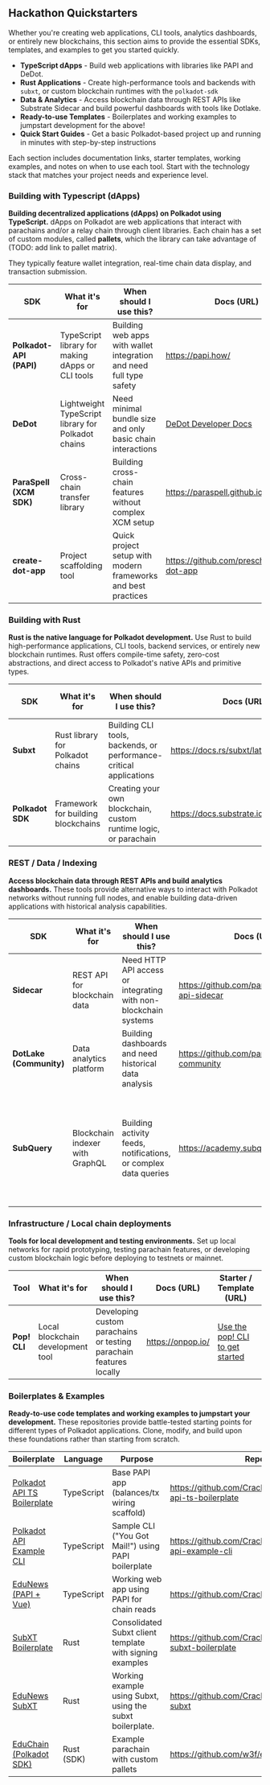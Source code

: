 ## Hackathon Quickstarters

Whether you're creating web applications, CLI tools, analytics dashboards, or entirely new blockchains, this section aims to provide the essential SDKs, templates, and examples to get you started quickly.

- **TypeScript dApps** - Build web applications with libraries like PAPI and DeDot.
- **Rust Applications** - Create high-performance tools and backends with `subxt`, or custom blockchain runtimes with the `polkadot-sdk`
- **Data & Analytics** - Access blockchain data through REST APIs like Substrate Sidecar and build powerful dashboards with tools like Dotlake.
- **Ready-to-use Templates** - Boilerplates and working examples to jumpstart development for the above!
- **Quick Start Guides** - Get a basic Polkadot-based project up and running in minutes with step-by-step instructions

Each section includes documentation links, starter templates, working examples, and notes on when to use each tool. Start with the technology stack that matches your project needs and experience level.


### Building with Typescript (dApps)

**Building decentralized applications (dApps) on Polkadot using TypeScript.** dApps on Polkadot are web applications that interact with parachains and/or a relay chain through client libraries. Each chain has a set of custom modules, called **pallets**, which the library can take advantage of (TODO: add link to pallet matrix).

They typically feature wallet integration, real-time chain data display, and transaction submission.

| SDK | What it's for | When should I use this? | Docs (URL) | Starter / Template (URL) | Working Example(s)  | Tutorial(s)  |
|---|---|---|---|---|---|---|
| **Polkadot-API (PAPI)** | TypeScript library for making dApps or CLI tools | Building web apps with wallet integration and need full type safety | https://papi.how/ | `npx create-dot-app` (choose PAPI) or [Polkadot API TS Boilerplate](https://github.com/polkadot-developers/polkadot-api-ts-boilerplate) | [EduNews (Vue + PAPI)](https://github.com/CrackTheCode016/edunews), [Sample CLI ("You Got Mail!")](https://github.com/polkadot-developers/polkadot-api-example-cli) | [PAPI Account Watcher](https://docs.polkadot.com/tutorials/dapps/remark-tutorial/) |
| **DeDot** | Lightweight TypeScript library for Polkadot chains | Need minimal bundle size and only basic chain interactions | [DeDot Developer Docs](https://docs.dedot.dev/)| `npx create-dot-app` (choose DeDot) | [Working Examples using DeDot](https://docs.dedot.dev/help-and-faq/built-with-dedot) | [Develop ink! dApp using Typink](https://docs.dedot.dev/help-and-faq/tutorials/develop-ink-dapp-using-typink) |
| **ParaSpell (XCM SDK)** | Cross-chain transfer library | Building cross-chain features without complex XCM setup | https://paraspell.github.io/docs/ | *(use within PAPI app / boilerplate)* | *TODO: (none in org yet)* | *TODO: (n/a)* |
| **create-dot-app** | Project scaffolding tool | Quick project setup with modern frameworks and best practices | https://github.com/preschian/create-dot-app | `npx create-dot-app` (choose PAPI/DeDot) | *(n/a)* | *(n/a)* |

### Building with Rust

**Rust is the native language for Polkadot development.** Use Rust to build high-performance applications, CLI tools, backend services, or entirely new blockchain runtimes. Rust offers compile-time safety, zero-cost abstractions, and direct access to Polkadot's native APIs and primitive types.

| SDK | What it's for | When should I use this? | Docs (URL) | Starter / Template (URL) | Working Example(s)  | Tutorial(s)  |
|---|---|---|---|---|---|---|
| **Subxt** | Rust library for Polkadot chains | Building CLI tools, backends, or performance-critical applications | https://docs.rs/subxt/latest/subxt/book | [SubXT Boilerplate](https://github.com/CrackTheCode016/polkadot-subxt-boilerplate) | [EduNews SubXT](https://github.com/CrackTheCode016/edunews-subxt) |  |
| **Polkadot SDK** | Framework for building blockchains | Creating your own blockchain, custom runtime logic, or parachain | https://docs.substrate.io/ | [Parachain Template](https://github.com/paritytech/polkadot-sdk/tree/master/templates/parachain) | [EduChain](https://github.com/w3f/educhain) |  |

### REST / Data / Indexing

**Access blockchain data through REST APIs and build analytics dashboards.** These tools provide alternative ways to interact with Polkadot networks without running full nodes, and enable building data-driven applications with historical analysis capabilities.

| SDK | What it's for | When should I use this? | Docs (URL) | Starter / Template (URL) | Working Example(s)  | Tutorial(s)  |
|---|---|---|---|---|---|---|
| **Sidecar** | REST API for blockchain data | Need HTTP API access or integrating with non-blockchain systems | https://github.com/paritytech/substrate-api-sidecar | `docker compose` from repo | *(none yet — use curl scripts in repo)* | *(Add "try these 3 endpoints")* |
| **DotLake (Community)** | Data analytics platform | Building dashboards and need historical data analysis | https://github.com/paritytech/dotlake-community |`docker compose` from repo| https://data.parity.io/home | *(n/a)* |
| **SubQuery** | Blockchain indexer with GraphQL | Building activity feeds, notifications, or complex data queries | https://academy.subquery.network | use the [SubQuery starter project](https://github.com/polkadot-developers/subquery-starter-example), or use the `npx @subql/cli init test --networkFamily Polkadot` command to bootstrap a project | [Running the Polkadot Multi chain Starter Project using SubQuery](https://www.youtube.com/watch?v=as2aUJLMlos)| [Polkadot SubQuery Quickstart](https://subquery.network/doc/indexer/quickstart/quickstart_chains/polkadot.html) |

### Infrastructure / Local chain deployments

**Tools for local development and testing environments.** Set up local networks for rapid prototyping, testing parachain features, or developing custom blockchain logic before deploying to testnets or mainnet.

| Tool | What it's for | When should I use this? | Docs (URL) | Starter / Template (URL) | Working Example(s)  | Tutorial(s)  |
|---|---|---|---|---|---|---|
| **Pop! CLI** | Local blockchain development tool | Developing custom parachains or testing parachain features locally | https://onpop.io/ | [Use the pop! CLI to get started](https://github.com/r0gue-io/pop-cli) | [EduChain](https://github.com/w3f/educhain) | [Create a new parachain - pop! Tutorial](https://learn.onpop.io/chains/guides/create-a-new-parachain) |

### Boilerplates & Examples

**Ready-to-use code templates and working examples to jumpstart your development.** These repositories provide battle-tested starting points for different types of Polkadot applications. Clone, modify, and build upon these foundations rather than starting from scratch.

| Boilerplate | Language | Purpose | Repo URL |
|---|---|---|---|
| [Polkadot API TS Boilerplate](https://github.com/CrackTheCode016/polkadot-api-ts-boilerplate) | TypeScript | Base PAPI app (balances/tx wiring scaffold) | https://github.com/CrackTheCode016/polkadot-api-ts-boilerplate |
| [Polkadot API Example CLI](https://github.com/CrackTheCode016/polkadot-api-example-cli) | TypeScript | Sample CLI ("You Got Mail!") using PAPI boilerplate | https://github.com/CrackTheCode016/polkadot-api-example-cli |
| [EduNews (PAPI + Vue)](https://github.com/CrackTheCode016/edunews) | TypeScript | Working web app using PAPI for chain reads | https://github.com/CrackTheCode016/edunews |
| [SubXT Boilerplate](https://github.com/CrackTheCode016/polkadot-subxt-boilerplate) | Rust | Consolidated Subxt client template with signing examples | https://github.com/CrackTheCode016/polkadot-subxt-boilerplate |
| [EduNews SubXT](https://github.com/CrackTheCode016/edunews-subxt) | Rust | Working example using Subxt, using the subxt boilerplate. | https://github.com/CrackTheCode016/edunews-subxt |
| [EduChain (Polkadot SDK)](https://github.com/w3f/educhain) | Rust (SDK) | Example parachain with custom pallets | https://github.com/w3f/educhain |